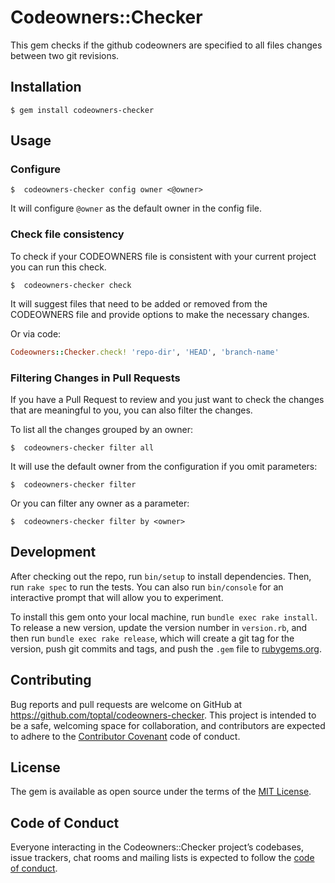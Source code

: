 # Codeowners::Checker

This gem checks if the github codeowners are specified to all files changes
between two git revisions.

## Installation

    $ gem install codeowners-checker

## Usage


### Configure

    $  codeowners-checker config owner <@owner>

It will configure `@owner` as the default owner in the config file.

### Check file consistency

To check if your CODEOWNERS file is consistent with your current project you can run
this check.

    $  codeowners-checker check

It will suggest files that need to be added or removed from the CODEOWNERS file and provide
options to make the necessary changes.

Or via code:

```ruby
Codeowners::Checker.check! 'repo-dir', 'HEAD', 'branch-name'
```

### Filtering Changes in Pull Requests

If you have a Pull Request to review and you just want to check the changes that
are meaningful to you, you can also filter the changes.

To list all the changes grouped by an owner:

    $  codeowners-checker filter all

It will use the default owner from the configuration if you omit parameters:

    $  codeowners-checker filter

Or you can filter any owner as a parameter:

    $  codeowners-checker filter by <owner>

## Development

After checking out the repo, run `bin/setup` to install dependencies. Then, run `rake spec` to run the tests. You can also run `bin/console` for an interactive prompt that will allow you to experiment.

To install this gem onto your local machine, run `bundle exec rake install`. To release a new version, update the version number in `version.rb`, and then run `bundle exec rake release`, which will create a git tag for the version, push git commits and tags, and push the `.gem` file to [rubygems.org](https://rubygems.org).

## Contributing

Bug reports and pull requests are welcome on GitHub at https://github.com/toptal/codeowners-checker. This project is intended to be a safe, welcoming space for collaboration, and contributors are expected to adhere to the [Contributor Covenant](http://contributor-covenant.org) code of conduct.

## License

The gem is available as open source under the terms of the [MIT License](https://opensource.org/licenses/MIT).

## Code of Conduct

Everyone interacting in the Codeowners::Checker project’s codebases, issue trackers, chat rooms and mailing lists is expected to follow the [code of conduct](https://github.com/toptal/codeowners-checker/blob/master/CODE_OF_CONDUCT.md).
